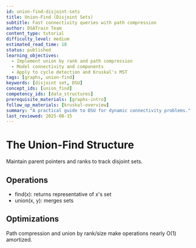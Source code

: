 ```yaml
---
id: union-find-disjoint-sets
title: Union-Find (Disjoint Sets)
subtitle: Fast connectivity queries with path compression
author: DSATrain Team
content_type: tutorial
difficulty_level: medium
estimated_read_time: 18
status: published
learning_objectives:
  - Implement union by rank and path compression
  - Model connectivity and components
  - Apply to cycle detection and Kruskal's MST
tags: [graphs, union-find]
keywords: [disjoint set, DSU]
concept_ids: [union_find]
competency_ids: [data_structures]
prerequisite_materials: [graphs-intro]
follow_up_materials: [kruskal-overview]
summary: "A practical guide to DSU for dynamic connectivity problems."
last_reviewed: 2025-08-15
---
```


# The Union-Find Structure

Maintain parent pointers and ranks to track disjoint sets.

## Operations

- find(x): returns representative of x's set
- union(x, y): merges sets

## Optimizations

Path compression and union by rank/size make operations nearly O(1) amortized.
